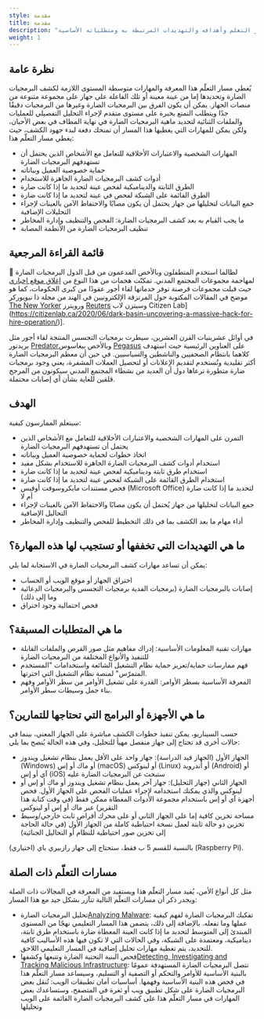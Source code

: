 ```yaml
---
style: مقدمة
title: مقدمة
description: "اقرأ نظرة عامة على مسار التعلم وأهدافه والتهديدات المرتبطة به ومتطلباته الأساسية"
weight: 1
---
```


## نظرة عامة
يُغطي مسار التعلّم هذا المعرفة والمهارات متوسطة المستوى اللازمة لكشف البرمجيات الضارة وتحديدها إما من عينة معينة أو تلك الفاعلة على جهاز على مجموعة متنوعة من منصات الجهاز. يمكن أن يكون الفرق بين البرمجيات الضارة وغيرها من البرمجيات دقيقًا جدًا ويتطلب التمتع بخبرة على مستوى متقدم لإجراء التحليل التفصيلي للعمليات والملفات الثنائية لتحديد ماهية البرمجيات الضارة في نهاية المطاف في بعض الأحيان، ولكن يمكن للمهارات التي يغطيها هذا المسار أن تمنحك دفعة لبدء جهود الكشف، حيث يغطي مسار التعلّم هذا:

- المهارات الشخصية والاعتبارات الأخلاقية للتعامل مع الأشخاص الذين يحتمل أن تستهدفهم البرمجيات الضارة 
- حماية خصوصية العميل وبياناته 
- أدوات كشف البرمجيات الضارة الجاهزة للاستخدام
- الطرق الثابتة والديناميكية لفحص عينة لتحديد ما إذا كانت ضارة
- الطرق القائمة على الشبكة لفحص في عينة لتحديد ما إذا كانت ضارة
- جمع البيانات لتحليلها من جهاز يحتمل أن يكون مصابًا والاحتفاظ الآمن بالعينات لإجراء التحليلات الإضافية
- ما يجب القيام به بعد كشف البرمجيات الضارة: الفحص والتنظيف وإدارة المخاطر
- تنظيف البرمجيات الضارة من الأنظمة المصابة

## قائمة القراءة المرجعية

📕 لطالما استخدم المتطفلون وبالأخص المدعمون من قبل الدول البرمجيات الضارة لمهاجمة مجموعات المجتمع المدني. تمكنّت هجمات من هذا النوع من [إغلاق موقع إخباري](https://www.amnesty.org/en/latest/research/2016/12/how-a-hacking-campaign-helped-shut-down-an-award-winning-news-site/) حيث قبلت مجموعات قرصنة توفر خدماتها لقاء أجور عقودًا من كبرى الحكومات، كما هو موضح في المقالات المكتوبة حول المرتزقة الإلكترونيين في الهند من مجلة ذا نيويوركر [The New Yorker](https://www.newyorker.com/news/annals-of-crime/a-confession-exposes-indias-secret-hacking-industry) ورويترز [Reuters](https://www.reuters.com/investigates/special-report/usa-hackers-litigation/) وسيتزن لاب Citizen Lab](https://citizenlab.ca/2020/06/dark-basin-uncovering-a-massive-hack-for-hire-operation/)].

في أوائل عشرينيات القرن العشرين، سيطرت برمجيات التجسس المنتجة لقاء أجور مثل بريدتور [Predator](https://eic.network/projects/predator-files.html)وبالأخص بيغاسوس [Pegasus](https://www.amnesty.org/en/latest/news/2022/03/the-pegasus-project-how-amnesty-tech-uncovered-the-spyware-scandal-new-video/) على العناوين الرئيسية حيث استهدف كلاهما بانتظام الصحفيين والناشطين والسياسيين. في حين أن معظم البرمجيات الضارة أكثر تقليدية وتُستخدم لتقديم الإعلانات أو لتحصيل العملات المشفرة، يعني وجود برمجيات ضارة متطورة ترعاها دول أن العديد من نشطاء المجتمع المدني سيكونون من المرجح قلقين للغاية بشأن أي إصابات محتملة.

## الهدف
 سيتعلم الممارسون كيفية:
 
- التمرن على المهارات الشخصية والاعتبارات الأخلاقية للتعامل مع الأشخاص الذين يحتمل أن تستهدفهم البرمجيات الضارة 
- اتخاذ خطوات لحماية خصوصية العميل وبياناته 
- استخدام أدوات كشف البرمجيات الضارة الجاهزة للاستخدام بشكل مفيد
- استخدام طرق ثابتة وديناميكية لفحص عينة لتحديد ما إذا كانت ضارة
- استخدام الطرق القائمة على الشبكة لفحص عينة لتحديد ما إذا كانت ضارة
- فحص مستندات مايكروسوفت أوفيس (Microsoft Office) لتحديد ما إذا كانت ضارة أم لا
- جمع البيانات لتحليلها من جهاز يُحتمل أن يكون مصابًا والاحتفاظ الآمن بالعينات لإجراء التحاليل الإضافية
- أداء مهام ما بعد الكشف بما في ذلك التخطيط للفحص والتنظيف وإدارة المخاطر
 

## ما هي التهديدات التي تخففها أو تستجيب لها هذه المهارة؟

يمكن أن تساعد مهارات كشف البرمجيات الضارة في الاستجابة لما يلي:

- اختراق الجهاز أو موقع الويب أو الحساب
- إصابات بالبرمجيات الضارة (برمجيات الفدية برمجيات التجسس والبرمجيات الدِعائية وما إلى ذلك)
- فحص احتمالية وجود اختراق


## ما هي المتطلبات المسبقة؟

- مهارات تقنية المعلومات الأساسية: إدراك مفاهيم مثل صور القرص والملفات القابلة للتنفيذ والأنواع المختلفة من البرمجيات الضارة
- فهم ممارسات حماية/تعزيز حماية نظام التشغيل الشائعة واستخدامات "المستخدم المتمرّس" لمنصة نظام التشغيل التي اخترتها.
- المعرفة الأساسية بسطر الأوامر: القدرة على تشغيل الأوامر من سطر الأوامر وفهم بناء جمل وسيطات سطر الأوامر.


## ما هي الأجهزة أو البرامج التي تحتاجها للتمارين؟

 حسب السيناريو، يمكن تنفيذ خطوات الكشف مباشرة على الجهاز المعني، بينما في حالات أخرى قد تحتاج إلى جهاز منفصل مهيأ للتحليل، وفي هذه الحالة يُنصح بما يلي:
 
- الجهاز الأول (الجهاز قيد الدراسة): جهاز واحد على الأقل يعمل بنظام تشغيل ويندوز (Windows) أو ماك أو إس (macOS) أو لينوكس (Linux) أو أندرويد (Android) أو آي أو إس (iOS) ستبحث عن البرمجيات الضارة عليه
- الجهاز الثاني (جهاز التحليل): جهاز آخر يعمل بنظام تشغيل ويندوز أو ماك أو إس أو لينوكس والذي يمكنك استخدامه لإجراء عمليات الفحص على الجهاز الأول. فحص أجهزة آي أو إس باستخدام مجموعة الأدوات المغطاة ممكن فقط (في وقت كتابة هذا التقرير) عبر ماك أو إس أو لينوكس
- مساحة تخزين كافية إما على الجهاز الثاني أو على محرك أقراص ثابت خارجي/وسيط تخزين ذو حالة ثابتة لعمل نسخة احتياطية كاملة من الجهاز الأول (في حالة الحاجة إلى تخزين صور احتياطية للنظام أو التحاليل الجنائية)

(اختياري) بالنسبة للقسم 5 ب فقط، ستحتاج إلى جهاز رازبيري باي (Raspberry Pi).

## مسارات التعلّم ذات الصلة

مثل كل أنواع الأمن، يُفيد مسار التعلّم هذا ويستفيد من المعرفة في المجالات ذات الصلة ويجدر ذكر أن مسارات التعلّم التالية تتآزر بشكل جيد مع هذا المسار:

- تحليل البرمجيات الضارة[Analyzing Malware](/en/learning-path/3/): تفكيك البرمجيات الضارة لفهم كيفية عملها وما تفعله. بالإضافة إلى ذلك، يتضمن هذا المسار التعليمي نهجًا من المستوى المبتدئ إلى المتوسط لتحديد ما إذا كانت العينة المعطاة ضارة باستخدام طرق ثابتة، ديناميكية، ومعتمدة على الشبكة، وفي الحالات التي لا تكون فيها هذه الأساليب كافية للتحديد، يتم تغطية مهارات تحليل إضافية في المسار التعليمي اللاحق.
- فحص البنية التحتية الضارة وتتبعها وكشفها[Detecting, Investigating and Tracking Malicious Infrastructure](/en/learning-path/1/): تتصل البرمجيات الضارة المستهدفة عمومًا بالبنية الأساسية للأوامر والتحكم أو التصفية أو التسليم، وسيساعد مسار التعلّم هذا في فحص هذه البنية الأساسية وفهمها.
أساسيات أمان تطبيقات الويب: تُنقل بعض البرمجيات الضارة على شكل تطبيق ويب أو ثغرة في المتصفح، وستساعدك بعض المهارات في مسار التعلّم هذا على كشف البرمجيات الضارة القائمة على الويب وتحليلها


